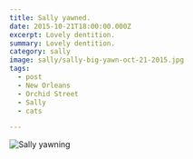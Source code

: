 ```yaml
---
title: Sally yawned.
date: 2015-10-21T18:00:00.000Z
excerpt: Lovely dentition.
summary: Lovely dentition.
category: sally
image: sally/sally-big-yawn-oct-21-2015.jpg
tags:
  - post 
  - New Orleans
  - Orchid Street
  - Sally
  - cats

---
```



![Sally yawning](/static/img/sally/sally-big-yawn-oct-21-2015.jpg "Sally yawning")